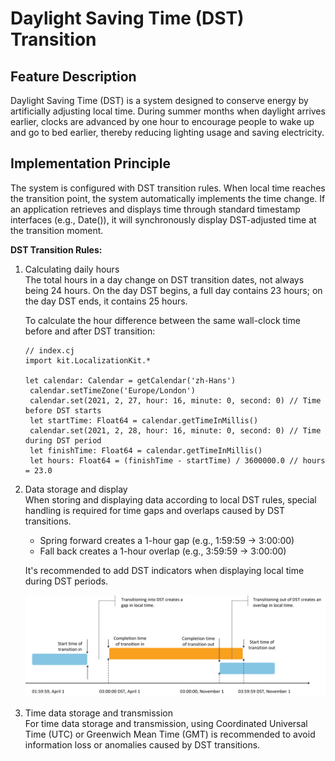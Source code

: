 # Daylight Saving Time (DST) Transition

## Feature Description

Daylight Saving Time (DST) is a system designed to conserve energy by artificially adjusting local time. During summer months when daylight arrives earlier, clocks are advanced by one hour to encourage people to wake up and go to bed earlier, thereby reducing lighting usage and saving electricity.

## Implementation Principle

The system is configured with DST transition rules. When local time reaches the transition point, the system automatically implements the time change. If an application retrieves and displays time through standard timestamp interfaces (e.g., Date()), it will synchronously display DST-adjusted time at the transition moment.

**DST Transition Rules:**

1. Calculating daily hours  
   The total hours in a day change on DST transition dates, not always being 24 hours. On the day DST begins, a full day contains 23 hours; on the day DST ends, it contains 25 hours.

   To calculate the hour difference between the same wall-clock time before and after DST transition:

   <!-- run -->
   <!-- compile -->

   ```cangjie
   // index.cj
   import kit.LocalizationKit.*

   let calendar: Calendar = getCalendar('zh-Hans')
    calendar.setTimeZone('Europe/London')
    calendar.set(2021, 2, 27, hour: 16, minute: 0, second: 0) // Time before DST starts
    let startTime: Float64 = calendar.getTimeInMillis()
    calendar.set(2021, 2, 28, hour: 16, minute: 0, second: 0) // Time during DST period
    let finishTime: Float64 = calendar.getTimeInMillis()
    let hours: Float64 = (finishTime - startTime) / 3600000.0 // hours = 23.0
   ```

2. Data storage and display  
   When storing and displaying data according to local DST rules, special handling is required for time gaps and overlaps caused by DST transitions.

   - Spring forward creates a 1-hour gap (e.g., 1:59:59 → 3:00:00)
   - Fall back creates a 1-hour overlap (e.g., 3:59:59 → 3:00:00)

   It's recommended to add DST indicators when displaying local time during DST periods.

   ![Image1](figures/图片1.png)

3. Time data storage and transmission  
   For time data storage and transmission, using Coordinated Universal Time (UTC) or Greenwich Mean Time (GMT) is recommended to avoid information loss or anomalies caused by DST transitions.